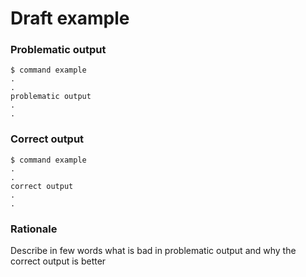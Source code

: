 # Draft example

### Problematic output

```shell
$ command example 
.
.
problematic output
.
.
```

### Correct output

```shell
$ command example 
.
.
correct output
.
.
```

### Rationale

Describe in few words what is bad in problematic output and why the correct output is better
